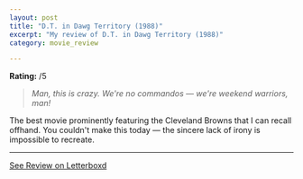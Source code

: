 ```yaml
---
layout: post
title: "D.T. in Dawg Territory (1988)"
excerpt: "My review of D.T. in Dawg Territory (1988)"
category: movie_review

---
```


**Rating:** /5

<blockquote><i>Man, this is crazy. We're no commandos — we're weekend warriors, man!</i></blockquote>

The best movie prominently featuring the Cleveland Browns that I can recall offhand. You couldn't make this today — the sincere lack of irony is impossible to recreate.

<hr>

[See Review on Letterboxd](https://boxd.it/6ULxO5)
